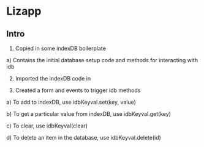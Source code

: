 # Lizapp

## Intro

1) Copied in some indexDB boilerplate

  a) Contains the initial database setup code and methods for interacting with idb

2) Imported the indexDB code in

3) Created a form and events to trigger idb methods

  a) To add to indexDB, use idbKeyval.set(key, value)
  
  b) To get a particular value from indexDB, use idbKeyval.get(key)
  
  c) To clear, use idbKeyval(clear)
  
  d) To delete an item in the database, use idbKeyval.delete(id)
